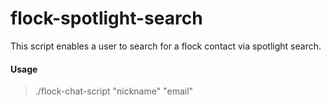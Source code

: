 # flock-spotlight-search
This script enables a user to search for a flock contact via spotlight search.

#### <i class="icon-hdd"></i>Usage
> ./flock-chat-script "nickname" "email"

